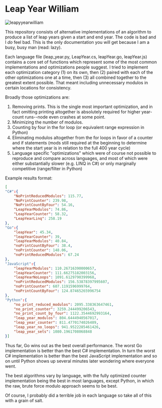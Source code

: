 # Leap Year William

![leapyyearwilliam](https://pixel.nymag.com/imgs/daily/vulture/2016/02/29/29-leap-day-30-rock-1.w710.h473.2x.jpg)

This repository consists of alternative implementations of an algorithm to produce a list of leap years given a start and end year. The code is bad and I *do* feel bad. This is the only documentation you will get because I am a busy, busy man (read: lazy).

Each language file (leap_year.py, LeapYear.cs, leapYear.go, leapYear.js) contains a core set of functions which represent some of the most common implementations and optimizations people suggest. I tried to implement each optimization category (1) on its own, then (2) paired with each of the other optimizations one at a time, then (3) all combined together to the greatest extent possible. That meant including unnecessary modulos in certain locations for consistency.

Broadly those optimizations are:

1. Removing prints. This is the single most important optimization, and in fact omitting printing altogether is absolutely required for higher year-count runs--node even crashes at some point.
2. Minimizing the number of modulos.
3. Counting by four in the for loop (or equivalent range expression in Python)
4. Eliminating modulos altogether from the for loops in favor of a counter and if statements (mods still required at the beginning to determine where the start year is in relation to the full 400 year cycle)
5. Language specific "optimizations" which were of course not possible to reproduce and compare across languages, and most of which were either substantially slower (e.g. LINQ in C#) or only marginally competitive (range/filter in Python)

Example results format:

```json
[
"C#":{    
    "NoPrintReducedModulos": 115.77,
    "NoPrintCounter": 239.98,
    "NoPrintCountByFour": 54.16,
    "LeapYearModulos": 74.86,
    "LeapYearCounter": 58.32,
    "LeapYearLinq": 258.19
},
"Go":{
    "leapYear": 45.34,
    "leapYearCounter": 39,
    "leapYearModulos": 40.84,
    "noPrintCountByFour": 38.4,
    "noPrintCounter": 148.06,
    "noPrintReducedModulos": 67.24
},
"JavaScript":{
    "leapYearModulos": 110.26716390000657,
    "leapYearCounter": 111.66275182003156,
    "leapYearNoLoops": 1091.6129790399968,
    "noPrintReducedModulos": 156.53878397995607,
    "noPrintCounter": 607.1191596999764,
    "noPrintCountByFour": 124.87465265996754
},
"Python":{
    "no_print_reduced_modulos": 2095.338363647461,
    "no_print_counter": 3259.244499206543,
    "no_print_count_by_four": 1122.3544692993164,
    "leap_year_modulos": 804.6444940567017,
    "leap_year_counter": 811.4770174026489,
    "leap_year_no_loops": 941.9522285461426,
    "leap_year_sets": 1080.1961708068848
}]
```

Thus far, Go wins out as the best overall performance. The worst Go implementation is better than the best C# implementation. In turn the worst C# implementation is better than the best JavaScript implementation and so on until Python shows up several minutes later wondering where everyone went.

The best algorithms vary by language, with the fully optimized counter implementation being the best in most languages, except Python, in which the raw, brute force modulo approach seems to be best.

Of course, I probably did a terrible job in each language so take all of this with a grain of salt.